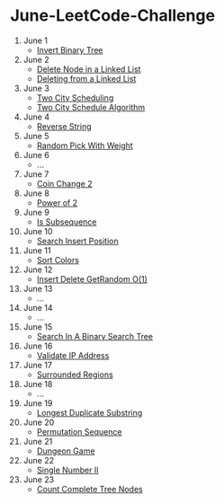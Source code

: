 # June-LeetCode-Challenge

1. June 1 
	- [Invert Binary Tree](https://afteracademy.com/blog/invert-a-binary-tree)
2. June 2 
	- [Delete Node in a Linked List](https://www.geeksforgeeks.org/delete-a-given-node-in-linked-list-under-given-constraints/)
	- [Deleting from a Linked List](https://www.cs.bu.edu/teaching/c/linked-list/delete/)
3. June 3 
	- [Two City Scheduling](https://www.tutorialspoint.com/two-city-scheduling-in-cplusplus)
	- [Two City Schedule Algorithm](https://massivealgorithms.blogspot.com/2019/06/leetcode-1029-two-city-scheduling.html)
4. June 4 
	- [Reverse String](https://www.educative.io/edpresso/how-to-reverse-a-string-in-cpp)
5. June 5
	- [Random Pick With Weight](https://www.geeksforgeeks.org/upper_bound-in-cpp/)
6. June 6
	- ...
7. June 7
	- [Coin Change 2](https://www.geeksforgeeks.org/coin-change-dp-7/)
8. June 8
	- [Power of 2](https://www.programiz.com/cpp-programming/examples/power-number)
9. June 9
	- [Is Subsequence](https://www.geeksforgeeks.org/given-two-strings-find-first-string-subsequence-second/)
10. June 10
	- [Search Insert Position](https://www.programcreek.com/2013/01/leetcode-search-insert-position/)
11. June 11
	- [Sort Colors](https://www.geeksforgeeks.org/sort-an-array-of-0s-1s-and-2s/)
12. June 12
	- [Insert Delete GetRandom O(1)](https://www.geeksforgeeks.org/design-a-data-structure-that-supports-insert-delete-search-and-getrandom-in-constant-time/)
13. June 13
	- ...
14. June 14
	- ...
15. June 15
	- [Search In A Binary Search Tree](https://www.geeksforgeeks.org/binary-search-tree-set-1-search-and-insertion/)
16. June 16
	- [Validate IP Address](https://www.geeksforgeeks.org/program-to-validate-an-ip-address/)
17. June 17
	- [Surrounded Regions](https://www.geeksforgeeks.org/given-matrix-o-x-replace-o-x-surrounded-x/)
18. June 18
	- ...
19. June 19
	- [Longest Duplicate Substring](https://www.geeksforgeeks.org/longest-repeating-and-non-overlapping-substring/)
20. June 20
	- [Permutation Sequence](https://www.tutorialspoint.com/permutation-sequence-in-cplusplus)
21. June 21
	- [Dungeon Game](https://www.youtube.com/watch?v=LbC0ejgACkE)
22. June 22
	- [Single Number II](https://www.geeksforgeeks.org/find-the-element-that-appears-once/)
23. June 23
	- [Count Complete Tree Nodes](https://www.geeksforgeeks.org/count-full-nodes-binary-tree-iterative-recursive/)
